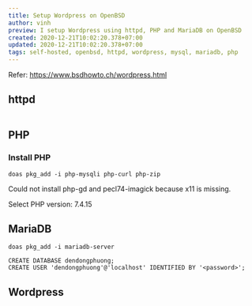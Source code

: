 ```yaml
---
title: Setup Wordpress on OpenBSD
author: vinh
preview: I setup Wordpress using httpd, PHP and MariaDB on OpenBSD
created: 2020-12-21T10:02:20.378+07:00
updated: 2020-12-21T10:02:20.378+07:00
tags: self-hosted, openbsd, httpd, wordpress, mysql, mariadb, php
---
```


Refer: <https://www.bsdhowto.ch/wordpress.html>

## httpd

```
```

## PHP

### Install PHP

`doas pkg_add -i php-mysqli php-curl php-zip`

Could not install php-gd and pecl74-imagick because x11 is missing.

Select PHP version: 7.4.15

## MariaDB

`doas pkg_add -i mariadb-server`

```
CREATE DATABASE dendongphuong;
CREATE USER 'dendongphuong'@'localhost' IDENTIFIED BY '<password>';
```

## Wordpress
